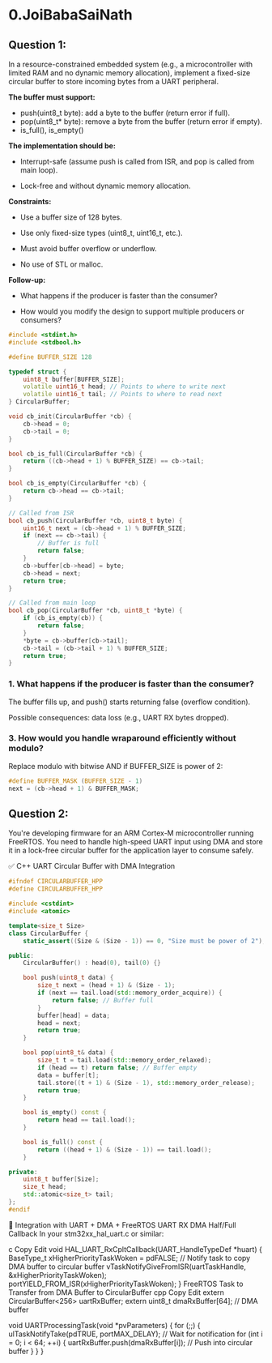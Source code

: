 # 0.JoiBabaSaiNath
## Question 1:

In a resource-constrained embedded system (e.g., a microcontroller with limited RAM and no dynamic memory allocation), implement a fixed-size circular buffer to store incoming bytes from a UART peripheral.

**The buffer must support:**
- push(uint8_t byte): add a byte to the buffer (return error if full).
- pop(uint8_t* byte): remove a byte from the buffer (return error if empty).
- is_full(), is_empty()

**The implementation should be:**

- Interrupt-safe (assume push is called from ISR, and pop is called from main loop).

- Lock-free and without dynamic memory allocation.

**Constraints:**

- Use a buffer size of 128 bytes.

- Use only fixed-size types (uint8_t, uint16_t, etc.).

- Must avoid buffer overflow or underflow.

- No use of STL or malloc.

**Follow-up:**

- What happens if the producer is faster than the consumer?

- How would you modify the design to support multiple producers or consumers?

```c++
#include <stdint.h>
#include <stdbool.h>

#define BUFFER_SIZE 128

typedef struct {
    uint8_t buffer[BUFFER_SIZE];
    volatile uint16_t head; // Points to where to write next
    volatile uint16_t tail; // Points to where to read next
} CircularBuffer;

void cb_init(CircularBuffer *cb) {
    cb->head = 0;
    cb->tail = 0;
}

bool cb_is_full(CircularBuffer *cb) {
    return ((cb->head + 1) % BUFFER_SIZE) == cb->tail;
}

bool cb_is_empty(CircularBuffer *cb) {
    return cb->head == cb->tail;
}

// Called from ISR
bool cb_push(CircularBuffer *cb, uint8_t byte) {
    uint16_t next = (cb->head + 1) % BUFFER_SIZE;
    if (next == cb->tail) {
        // Buffer is full
        return false;
    }
    cb->buffer[cb->head] = byte;
    cb->head = next;
    return true;
}

// Called from main loop
bool cb_pop(CircularBuffer *cb, uint8_t *byte) {
    if (cb_is_empty(cb)) {
        return false;
    }
    *byte = cb->buffer[cb->tail];
    cb->tail = (cb->tail + 1) % BUFFER_SIZE;
    return true;
}
```

### 1. What happens if the producer is faster than the consumer?
The buffer fills up, and push() starts returning false (overflow condition).

Possible consequences: data loss (e.g., UART RX bytes dropped).

### 3. How would you handle wraparound efficiently without modulo?
Replace modulo with bitwise AND if BUFFER_SIZE is power of 2:

```c
#define BUFFER_MASK (BUFFER_SIZE - 1)
next = (cb->head + 1) & BUFFER_MASK;
```
## Question 2:
You're developing firmware for an ARM Cortex-M microcontroller running FreeRTOS. You need to handle high-speed UART input using DMA and store it in a lock-free circular buffer for the application layer to consume safely.

✅ C++ UART Circular Buffer with DMA Integration

```cpp
#ifndef CIRCULARBUFFER_HPP
#define CIRCULARBUFFER_HPP

#include <cstdint>
#include <atomic>

template<size_t Size>
class CircularBuffer {
    static_assert((Size & (Size - 1)) == 0, "Size must be power of 2");

public:
    CircularBuffer() : head(0), tail(0) {}

    bool push(uint8_t data) {
        size_t next = (head + 1) & (Size - 1);
        if (next == tail.load(std::memory_order_acquire)) {
            return false; // Buffer full
        }
        buffer[head] = data;
        head = next;
        return true;
    }

    bool pop(uint8_t& data) {
        size_t t = tail.load(std::memory_order_relaxed);
        if (head == t) return false; // Buffer empty
        data = buffer[t];
        tail.store((t + 1) & (Size - 1), std::memory_order_release);
        return true;
    }

    bool is_empty() const {
        return head == tail.load();
    }

    bool is_full() const {
        return ((head + 1) & (Size - 1)) == tail.load();
    }

private:
    uint8_t buffer[Size];
    size_t head;
    std::atomic<size_t> tail;
};
#endif
```
🧩 Integration with UART + DMA + FreeRTOS
UART RX DMA Half/Full Callback
In your stm32xx_hal_uart.c or similar:

c
Copy
Edit
void HAL_UART_RxCpltCallback(UART_HandleTypeDef *huart) {
    BaseType_t xHigherPriorityTaskWoken = pdFALSE;
    // Notify task to copy DMA buffer to circular buffer
    vTaskNotifyGiveFromISR(uartTaskHandle, &xHigherPriorityTaskWoken);
    portYIELD_FROM_ISR(xHigherPriorityTaskWoken);
}
FreeRTOS Task to Transfer from DMA Buffer to CircularBuffer
cpp
Copy
Edit
extern CircularBuffer<256> uartRxBuffer;
extern uint8_t dmaRxBuffer[64]; // DMA buffer

void UARTProcessingTask(void *pvParameters) {
    for (;;) {
        ulTaskNotifyTake(pdTRUE, portMAX_DELAY); // Wait for notification
        for (int i = 0; i < 64; ++i) {
            uartRxBuffer.push(dmaRxBuffer[i]); // Push into circular buffer
        }
    }
}
